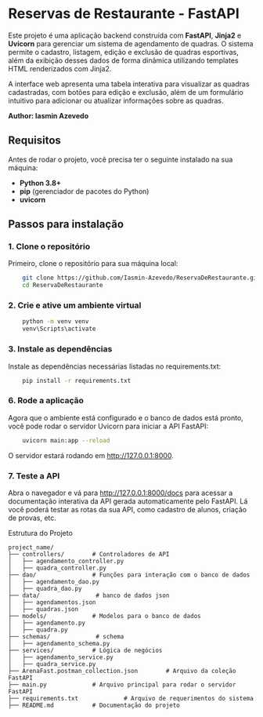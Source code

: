 # Reservas de Restaurante - FastAPI
Este projeto é uma aplicação backend construída com **FastAPI**, **Jinja2** e **Uvicorn** para gerenciar um sistema de agendamento de quadras. O sistema permite o cadastro, listagem, edição e exclusão de quadras esportivas, além da exibição desses dados de forma dinâmica utilizando templates HTML renderizados com Jinja2.

A interface web apresenta uma tabela interativa para visualizar as quadras cadastradas, com botões para edição e exclusão, além de um formulário intuitivo para adicionar ou atualizar informações sobre as quadras.

**Author: Iasmin Azevedo** 

## Requisitos

Antes de rodar o projeto, você precisa ter o seguinte instalado na sua máquina:

- **Python 3.8+**
- **pip** (gerenciador de pacotes do Python)
- **uvicorn**

## Passos para instalação

### 1. Clone o repositório

Primeiro, clone o repositório para sua máquina local:

```bash
    git clone https://github.com/Iasmin-Azevedo/ReservaDeRestaurante.git
    cd ReservaDeRestaurante
```

### 2. Crie e ative um ambiente virtual

```bash
    python -m venv venv
    venv\Scripts\activate
```

### 3. Instale as dependências
Instale as dependências necessárias listadas no requirements.txt:

```bash
    pip install -r requirements.txt
```

### 6. Rode a aplicação
Agora que o ambiente está configurado e o banco de dados está pronto, você pode rodar o servidor Uvicorn para iniciar a API FastAPI:

```bash
    uvicorn main:app --reload
```
O servidor estará rodando em http://127.0.0.1:8000.

### 7. Teste a API
Abra o navegador e vá para http://127.0.0.1:8000/docs para acessar a documentação interativa da API gerada automaticamente pelo FastAPI. Lá você poderá testar as rotas da sua API, como cadastro de alunos, criação de provas, etc.

Estrutura do Projeto

```plaintext
project_name/
├── controllers/        # Controladores de API
│   ├── agendamento_controller.py
│   ├── quadra_controller.py
├── dao/                # Funções para interação com o banco de dados
│   ├── agendamento_dao.py
│   ├── quadra_dao.py
├── data/                # banco de dados json
│   ├── agendamentos.json
│   ├── quadras.json
├── models/             # Modelos para o banco de dados
│   ├── agendamento.py
│   ├── quadra.py
├── schemas/             # schema
│   ├── agendamento_schema.py
├── services/           # Lógica de negócios
│   ├── agendamento_service.py
│   ├── quadra_service.py
├── ArenaFast.postman_collection.json        # Arquivo da coleção FastAPI
├── main.py             # Arquivo principal para rodar o servidor FastAPI
├── requirements.txt             # Arquivo de requerimentos do sistema
├── README.md           # Documentação do projeto
```